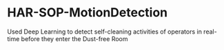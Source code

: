 # HAR-SOP-MotionDetection
 Used Deep Learning to detect self-cleaning activities of operators in real-time before they enter the Dust-free Room



